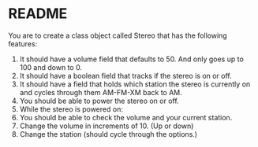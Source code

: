 # README

You are to create a class object called Stereo that has the following features:

1. It should have a volume field that defaults to 50. And only goes up to 100 and down to 0.
2. It should have a boolean field that tracks if the stereo is on or off.
3. It should have a field that holds which station the stereo is currently on and cycles through them AM-FM-XM back to AM.
4. You should be able to power the stereo on or off.
5. While the stereo is powered on:
6. You should be able to check the volume and your current station.
7. Change the volume in increments of 10. (Up or down)
8. Change the station (should cycle through the options.)
